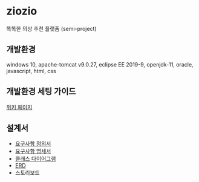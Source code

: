 # ziozio
똑똑한 의상 추천 플랫폼 (semi-project)

## 개발환경
windows 10, apache-tomcat v9.0.27, eclipse EE 2019-9, openjdk-11, oracle, javascript, html, css

## 개발환경 세팅 가이드
[위키 페이지](https://github.com/Gilsuk/ziozio/wiki/%EA%B0%9C%EB%B0%9C%ED%99%98%EA%B2%BD-%EC%84%B8%ED%8C%85%ED%95%98%EA%B8%B0)

## 설계서
- [요구사항 정의서](https://docs.google.com/spreadsheets/d/1oa3t7seEsTh60JEOmgY0olRsSnVOR4yWjhi9Btae1Qk/edit#gid=0)
- [요구사항 명세서](https://docs.google.com/spreadsheets/d/1oa3t7seEsTh60JEOmgY0olRsSnVOR4yWjhi9Btae1Qk/edit#gid=1204896733)
- [클래스 다이어그램](https://www.draw.io/?state=%7B%22ids%22:%5B%221REHZqw83wSpMwfWqOtHbWFYzI6dvh_42%22%5D,%22action%22:%22open%22,%22userId%22:%22112892481326909512500%22%7D#G1REHZqw83wSpMwfWqOtHbWFYzI6dvh_42)
- [ERD](https://www.erdcloud.com/d/F7wreMfCbCMhmc2H5)
- 스토리보드
